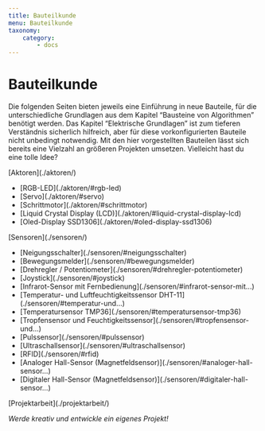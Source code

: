 ```yaml
---
title: Bauteilkunde
menu: Bauteilkunde
taxonomy:
    category:
        - docs
---
```


# Bauteilkunde

<style>
    h1 {
  		counter-set: h1 5 ;
	}
</style>

Die folgenden Seiten bieten jeweils eine Einführung in neue Bauteile, für die unterschiedliche Grundlagen aus dem Kapitel “Bausteine von Algorithmen” benötigt werden. Das Kapitel “Elektrische Grundlagen” ist zum tieferen Verständnis sicherlich hilfreich, aber für diese vorkonfigurierten Bauteile nicht unbedingt notwendig. Mit den hier vorgestellten Bauteilen lässt sich bereits eine Vielzahl an größeren Projekten umsetzen. Vielleicht hast du eine tolle Idee?

<div class="flex-box">
    <div class="overview-card">
    <p markdown="1">[Aktoren](./aktoren/)</p>
    <ul>
        <li markdown="1">[RGB-LED](./aktoren/#rgb-led)</li>
        <li markdown="1">[Servo](./aktoren/#servo)</li>
        <li markdown="1">[Schrittmotor](./aktoren/#schrittmotor)</li>
        <li markdown="1">[Liquid Crystal Display (LCD)](./aktoren/#liquid-crystal-display-lcd)</li>
        <li markdown="1">[Oled-Display SSD1306](./aktoren/#oled-display-ssd1306)</li>
    </ul>
    </div>
    <div class="overview-card">
    <p markdown="1">[Sensoren](./sensoren/)</p>
    <ul>
        <li markdown="1">[Neigungsschalter](./sensoren/#neigungsschalter)</li>
        <li markdown="1">[Bewegungsmelder](./sensoren/#bewegungsmelder)</li>
        <li markdown="1">[Drehregler / Potentiometer](./sensoren/#drehregler-potentiometer)</li>
        <li markdown="1">[Joystick](./sensoren/#joystick)</li>
        <li markdown="1">[Infrarot-Sensor mit Fernbedienung](./sensoren/#infrarot-sensor-mit...)</li>
        <li markdown="1">[Temperatur- und Luftfeuchtigkeitssensor DHT-11](./sensoren/#temperatur-und...)</li>
        <li markdown="1">[Temperatursensor TMP36](./sensoren/#temperatursensor-tmp36)</li>
        <li markdown="1">[Tropfensensor und Feuchtigkeitssensor](./sensoren/#tropfensensor-und...)</li>
        <li markdown="1">[Pulssensor](./sensoren/#pulssensor)</li>
        <li markdown="1">[Ultraschallsensor](./sensoren/#ultraschallsensor)</li>
        <li markdown="1">[RFID](./sensoren/#rfid)</li>
        <li markdown="1">[Analoger Hall-Sensor (Magnetfeldsensor)](./sensoren/#analoger-hall-sensor...)</li>
        <li markdown="1">[Digitaler Hall-Sensor (Magnetfeldsensor)](./sensoren/#digitaler-hall-sensor...)</li>
    </ul>
    </div>
    <div class="overview-card">
    <p markdown="1">[Projektarbeit](./projektarbeit/)</p>
        <em>Werde kreativ und entwickle ein eigenes Projekt!</em>
    </div>
</div>